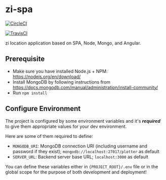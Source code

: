 # zi-spa

[![CircleCI](https://circleci.com/gh/marcgardiner/zi-spa.svg?style=svg)](https://circleci.com/gh/marcgardiner/zi-spa)

[![TravisCI](https://travis-ci.org/marcgardiner/zi-spa.svg?branch=master)](https://travis-ci.org/marcgardiner/zi-spa)

zi location application based on SPA, Node, Mongo, and Angular.

## Prerequisite

* Make sure you have installed Node.js + NPM: https://nodejs.org/en/download/
* Install MongoDB by following instructions from https://docs.mongodb.com/manual/administration/install-community/
* Run `npm install`

## Configure Environment

The project is configured by some environment variables and it's ***required*** to give them appropriate values for your dev environment.

Here are some of them required to define:

* `MONGODB_URI`: MongoDB connection URI (including username and password if they exist); `mongodb://localhost:27017/plotter` as default
* `SERVER_URL`: Backend server base URL; `localhost:3000` as default

You can define these variables either in `{PROJECT_ROOT}/.env` file or in the global scope for the purpose of both development and deployment!
